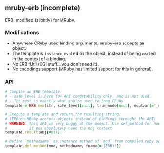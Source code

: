 mruby-erb (incomplete)
----------------------

[ERB](http://ruby-doc.org/stdlib-2.2.3/libdoc/erb/rdoc/ERB.html), modified (slightly) for MRuby.

### Modifications
- Anywhere CRuby used binding arguments, mruby-erb accepts an object.
- The template is `instance_eval`ed on the object, instead of being `eval`ed in the context of a binding.
- No ERB::Util (CGI stuff... you don't need it).
- No encodings support (MRuby has limited support for this in general).

### API

```Ruby
# Compile an ERB template.
# - safe_level is here for API compatability only, and is not used.
# - The rest is exactly what you're used to from CRuby
template = ERB.new(str, safe_level[=nil], trim_mode[=nil], eoutvar[='_erbout'])

# Execute a template and return the resulting string.
# (ERB on MRuby accepts objects instead of bindings throught the API)
# WARNING: This API is very buggy at the moment. Use def_method for now
#          if you absolutely need the obj context
template.result(obj[=nil])

# Define `methodname` as instance method of `mod` from compiled ruby source.
template.def_method(mod, methodname, fname[='(ERB)'])
```

